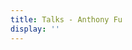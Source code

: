 ```yaml
---
title: Talks - Anthony Fu
display: ''
---
```


<SubNav/>

<ClientOnly>
  <Plum/>
</ClientOnly>

<ListPosts type="talk"/>
